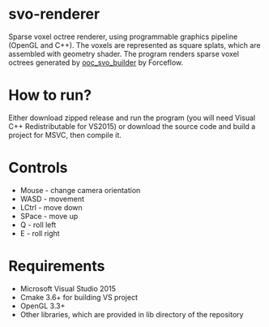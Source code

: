 # svo-renderer
Sparse voxel octree renderer, using programmable graphics pipeline (OpenGL and C++).
The voxels are represented as square splats, which are assembled with geometry shader.
The program renders sparse voxel octrees generated by [ooc_svo_builder](https://github.com/Forceflow/ooc_svo_builder) by Forceflow.

# How to run?
Either download zipped release and run the program (you will need Visual C++ Redistributable for VS2015) or download the source code and build a project for MSVC, then compile it.

# Controls
- Mouse - change camera orientation
- WASD - movement
- LCtrl - move down
- SPace - move up
- Q - roll left
- E - roll right

# Requirements
- Microsoft Visual Studio 2015
- Cmake 3.6+ for building VS project
- OpenGL 3.3+
- Other libraries, which are provided in lib directory of the repository
